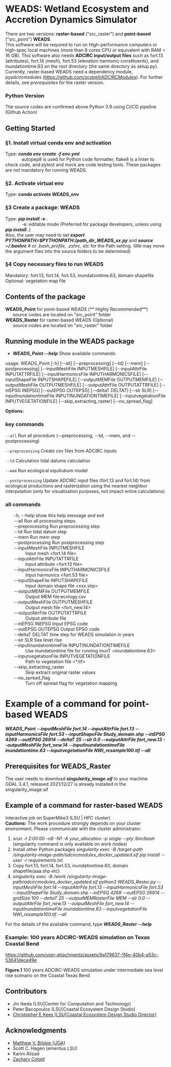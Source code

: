 # WEADS: Wetland Ecosystem and Accretion Dynamics Simulator
There are two versions: **raster-based** ("src_raster") and **point-based** ("src_point") **WEADS**. \
This software will be required to run on High-performance computers or high-spec local machines (more than 8 cores CPU or equivalent with RAM = 16 GB).
This software also needs **ADCIRC input/output files** such as fort.13 (attributes), fort.14 (mesh), fort.53 (elevation harmonic constituents), and inundationtime.63 on the root directory (the same directory as setup.py).
Currently, raster-based WEADS need a dependency module, pyadcircmodules (https://github.com/zcobell/ADCIRCModules). For further details, see *prerequisites* for the raster version. 

### Python Version
The source codes are confirmed above Python 3.9 using CI/CD pipeline (Github Action)

## Getting Started

### §1. Install virtual conda env and activation
Type: ***conda env create -f env.yml*** \
&nbsp;&nbsp;&nbsp;&nbsp;&nbsp;&nbsp;&nbsp;&nbsp;&nbsp;&nbsp;&nbsp;&nbsp; autopep8 is used for Python code formatter, flake8 is a linter to check code, and pytest and mock are code testing tools. These packages are not mandatory for running WEADS.  

### §2. Activate virtual env
Type: ***conda activate WEADS_env***

### §3 Create a package: WEADS
Type: ***pip install -e .*** \
&nbsp;&nbsp;&nbsp;&nbsp;&nbsp;&nbsp;&nbsp;&nbsp;&nbsp;&nbsp;&nbsp;&nbsp; -e: editable mode (Preferred for package developers, unless using ***pip install .***) \
Also, the user may need to set ***export PYTHONPATH=$PYTHONPATH:/path_dir_WEADS_xx.py*** and ***source ~/.bashrc** # or .bash_profile, .zshrc, etc* for the Path setting.
(We may move the argument files into the source folders to be determined)

### §4 Copy necessary files to run WEADS
Mandatory: fort.13, fort.14, fort.53, inundationtime.63, domain shapefile \
Optional: vegetation map file

## Contents of the package
**WEADS_Point** for point-based WEADS (** Highly Recommended**) \
&nbsp;&nbsp;&nbsp;&nbsp;&nbsp;&nbsp;source codes are located on "src_point" folder \
**WEADS_Raster** for raster-based WEADS (Optional) \
&nbsp;&nbsp;&nbsp;&nbsp;&nbsp;&nbsp;source codes are located on "src_raster" folder
## Running module in the WEADS package

* ***WEADS_Point --help***  Show available commands: 


usage: WEADS_Point [-h] [--all] [--preprocessing] [--td] [--mem] [--postprocessing] [--inputMeshFile INPUTMESHFILE] [--inputAttrFile INPUTATTRFILE]
                   [--inputHarmonicsFile INPUTHARMONICSFILE] [--inputShapeFile INPUTSHAPEFILE] [--outputMEMFile OUTPUTMEMFILE] [--outputMeshFile OUTPUTMESHFILE]
                   [--outputAttrFile OUTPUTATTRFILE] [--inEPSG INEPSG] [--outEPSG OUTEPSG] [--deltaT DELTAT] [--slr SLR]
                   [--inputInundationtimeFile INPUTINUNDATIONTIMEFILE] [--inputvegetationFile INPUTVEGETATIONFILE] [--skip_extracting_raster] [--no_spread_flag]

  **Options:** 

### key commands

```--all``` Run all procedure (--preprocessing, --td, --mem, and --postprocessing)

```--preprocessing``` Create csv files from ADCIRC inputs

```--td``` Calculation tidal datums calculation

```--mem``` Run ecological equiliubum model  

```--postprocessing``` Update ADCIRC input files (fort.13 and fort.14) from ecological productions and rasterization using the nearest neighbor interpolation (only for visualization purposes, not impact entire calculations)

### all commands 
&nbsp;&nbsp;&nbsp;&nbsp;&nbsp;&nbsp;     -h, --help            show this help message and exit \
&nbsp;&nbsp;&nbsp;&nbsp;&nbsp;&nbsp;     --all                 Run all processing steps \
&nbsp;&nbsp;&nbsp;&nbsp;&nbsp;&nbsp;     --preprocessing       Run preprocessing step \
&nbsp;&nbsp;&nbsp;&nbsp;&nbsp;&nbsp;     --td                  Run tidal datum step \
&nbsp;&nbsp;&nbsp;&nbsp;&nbsp;&nbsp;     --mem                 Run mem step \
&nbsp;&nbsp;&nbsp;&nbsp;&nbsp;&nbsp;     --postprocessing      Run postprocessing step \
&nbsp;&nbsp;&nbsp;&nbsp;&nbsp;&nbsp;     --inputMeshFile INPUTMESHFILE \
&nbsp;&nbsp;&nbsp;&nbsp;&nbsp;&nbsp;&nbsp;&nbsp;&nbsp;&nbsp;&nbsp;&nbsp;&nbsp;&nbsp;&nbsp;                         Input mesh <fort.14 file> \
&nbsp;&nbsp;&nbsp;&nbsp;&nbsp;&nbsp;  --inputAttrFile INPUTATTRFILE \
&nbsp;&nbsp;&nbsp;&nbsp;&nbsp;&nbsp;&nbsp;&nbsp;&nbsp;&nbsp;&nbsp;&nbsp;&nbsp;&nbsp;&nbsp;                        Input attribute <fort.13 file> \
&nbsp;&nbsp;&nbsp;&nbsp;&nbsp;&nbsp;  --inputHarmonicsFile INPUTHARMONICSFILE \
&nbsp;&nbsp;&nbsp;&nbsp;&nbsp;&nbsp;&nbsp;&nbsp;&nbsp;&nbsp;&nbsp;&nbsp;&nbsp;&nbsp;&nbsp;                        Input harmonics <fort.53 file> \
&nbsp;&nbsp;&nbsp;&nbsp;&nbsp;&nbsp;  --inputShapeFile INPUTSHAPEFILE \
&nbsp;&nbsp;&nbsp;&nbsp;&nbsp;&nbsp;&nbsp;&nbsp;&nbsp;&nbsp;&nbsp;&nbsp;&nbsp;&nbsp;&nbsp;                        Input domain shape file <xxx.shp> \
&nbsp;&nbsp;&nbsp;&nbsp;&nbsp;&nbsp;  --outputMEMFile OUTPUTMEMFILE \
&nbsp;&nbsp;&nbsp;&nbsp;&nbsp;&nbsp;&nbsp;&nbsp;&nbsp;&nbsp;&nbsp;&nbsp;&nbsp;&nbsp;&nbsp;                        Output MEM file:ecology.csv \
&nbsp;&nbsp;&nbsp;&nbsp;&nbsp;&nbsp;  --outputMeshFile OUTPUTMESHFILE \
&nbsp;&nbsp;&nbsp;&nbsp;&nbsp;&nbsp;&nbsp;&nbsp;&nbsp;&nbsp;&nbsp;&nbsp;&nbsp;&nbsp;&nbsp;                        Output mesh file <fort_new.14> \
&nbsp;&nbsp;&nbsp;&nbsp;&nbsp;&nbsp;  --outputAttrFile OUTPUTATTRFILE \
&nbsp;&nbsp;&nbsp;&nbsp;&nbsp;&nbsp;&nbsp;&nbsp;&nbsp;&nbsp;&nbsp;&nbsp;&nbsp;&nbsp;&nbsp;                        Output attribute file \
&nbsp;&nbsp;&nbsp;&nbsp;&nbsp;&nbsp;  --inEPSG INEPSG       Input EPSG code <inEPSGCode> \
&nbsp;&nbsp;&nbsp;&nbsp;&nbsp;&nbsp;  --outEPSG OUTEPSG     Output EPSG code <outEPSGCode> \
&nbsp;&nbsp;&nbsp;&nbsp;&nbsp;&nbsp;  --deltaT DELTAT       time step for WEADS simulation in years \
&nbsp;&nbsp;&nbsp;&nbsp;&nbsp;&nbsp;  --slr SLR             Sea level rise \
&nbsp;&nbsp;&nbsp;&nbsp;&nbsp;&nbsp;  --inputInundationtimeFile INPUTINUNDATIONTIMEFILE \
&nbsp;&nbsp;&nbsp;&nbsp;&nbsp;&nbsp;&nbsp;&nbsp;&nbsp;&nbsp;&nbsp;&nbsp;&nbsp;&nbsp;&nbsp;                        Use inundationtime file for running inunT <inundationtime.63> \
&nbsp;&nbsp;&nbsp;&nbsp;&nbsp;&nbsp;  --inputvegetationFile INPUTVEGETATIONFILE \
&nbsp;&nbsp;&nbsp;&nbsp;&nbsp;&nbsp;&nbsp;&nbsp;&nbsp;&nbsp;&nbsp;&nbsp;&nbsp;&nbsp;&nbsp;                        Path to vegetation file <*.tif> \
&nbsp;&nbsp;&nbsp;&nbsp;&nbsp;&nbsp;  --skip_extracting_raster \
&nbsp;&nbsp;&nbsp;&nbsp;&nbsp;&nbsp;&nbsp;&nbsp;&nbsp;&nbsp;&nbsp;&nbsp;&nbsp;&nbsp;&nbsp;                        Skip extract original raster values \
&nbsp;&nbsp;&nbsp;&nbsp;&nbsp;&nbsp;  --no_spread_flag \
&nbsp;&nbsp;&nbsp;&nbsp;&nbsp;&nbsp;&nbsp;&nbsp;&nbsp;&nbsp;&nbsp;&nbsp;&nbsp;&nbsp;&nbsp;                        Turn off spread flag for vegetation mapping  

# Example of a command for point-based WEADS 
***WEADS_Point --inputMeshFile fort.14 --inputAttrFile fort.13 --inputHarmonicsFile fort.53 --inputShapeFile Study_domain.shp --inEPSG 4269 --outEPSG 26914 --deltaT 25 --slr 0.0 --outputAttrFile fort_new.13 --outputMeshFile fort_new.14 --inputInundationtimeFile inundationtime.63 --inputvegetationFile NWI_resample100.tif --all***

## Prerequisites for WEADS_Raster
The user needs to download ***singularity_image.sif*** to your machine \
GDAL 3.4.1, released 2021/12/27 is already installed in the singularity_image.sif

## Example of a command for raster-based WEADS
Interactive job on SuperMike3 (LSU | HPC cluster) \
**Cautions:** The work procedure strongly depends on your cluster environment. Please communicate with the cluster administrator.

1. *srun -t 2:00:00 -n8 -N1 -A your_allocation -p single --pty /bin/bash* (singularity command is only available on work nodes)
2. Install other Python packages *singularity exec -B /target-path /singularity-image-path/adcircmodules_docker_updated.sif pip install --user -r requirements.txt* 
3. Copy fort.13, fort.14, fort.53, inundationtime.63, domain shapefile(aaa.shp etc)
4. *singularity exec -B /work /singularity-image-path/adcircmodules_docker_updated.sif python3 WEADS_Raster.py --inputMeshFile fort.14 --inputAttrFile fort.13 --inputHarmonicsFile fort.53 --inputShapeFile Study_domain.shp --inEPSG 4269 --outEPSG 26914 --gridSize 100 --deltaT 25 --outputMEMRasterFile MEM --slr 0.0 --outputAttrFile fort_new.13 --outputMeshFile fort_new.14 --inputInundationtimeFile inundationtime.63 --inputvegetationFile NWI_resample100.tif --all*

For the details of the available command, type ***WEADS_Raster --help***

### Example: 100 years ADCIRC-WEADS simulation on Texas Coastal Bend 
https://github.com/user-attachments/assets/8a179637-1f4e-40b4-a53c-53641dece49e
<p style="text-align: left;"><strong>Figure.1</strong> 100 years ADCIRC-WEADS simulation under intermediate sea level rise scenario on the Coastal Texas Bend</p>

## Contributors
* Jin Ikeda (LSU|Center for Computation and Technology)
* Peter Bacopoulos (LSU|Coastal Ecosystem Design Studio)
* [Christopher E Kees (LSU|Coastal Ecosystem Design Studio Director)](https://www.lsu.edu/ceds/) 

## Acknowledgments
* [Matthew V. Bilskie (UGA)](https://coast.engr.uga.edu/)
* Scott C. Hagen (emeritus LSU)
* Karim Alizad
* [Zachary Cobell](https://thewaterinstitute.org/our-team/zachary-cobell)
